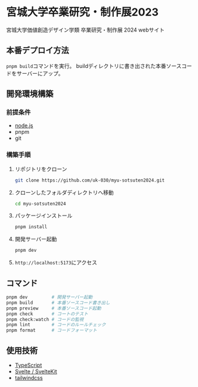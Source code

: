 # 宮城大学卒業研究・制作展2023

宮城大学価値創造デザイン学類 卒業研究・制作展 2024 webサイト

## 本番デプロイ方法

`pnpm build`コマンドを実行。
buildディレクトリに書き出された本番ソースコードをサーバーにアップ。

## 開発環境構築

### 前提条件

- [node.js](https://nodejs.org/)
- pnpm
- git

### 構築手順

1. リポジトリをクローン
   ```bash
   git clone https://github.com/uk-030/myu-sotsuten2024.git
   ```
2. クローンしたフォルダディレクトリへ移動
   ```bash
   cd myu-sotsuten2024
   ```
3. パッケージインストール
   ```bash
   pnpm install
   ```
4. 開発サーバー起動
   ```bash
   pnpm dev
   ```
5. `http://localhost:5173`にアクセス

## コマンド

```bash
pnpm dev         # 開発サーバー起動
pnpm build       # 本番ソースコード書き出し
pnpm preview     # 本番ソースコード起動
pnpm check       # コートのテスト
pnpm check:watch # コードの監視
pnpm lint        # コードのルールチェック
pnpm format      # コードフォーマット
```

## 使用技術

- [TypeScript](https://www.typescriptlang.org/)
- [Svelte / SvelteKit](https://svelte.dev/)
- [tailwindcss](https://tailwindcss.com/)
